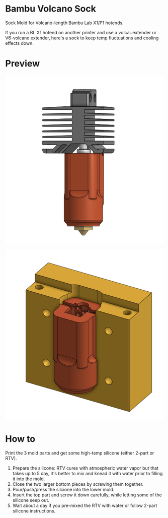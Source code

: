 # Bambu Volcano Sock

Sock Mold for Volcano-length Bambu Lab X1/P1 hotends.

If you run a BL X1 hotend on another printer and use a volca+extender or V6-volcano extender, here's a sock to keep temp fluctuations and cooling effects down.

# Preview

![The Mold](https://github.com/thingsapart/3dp_misc/blob/main/bambu_x1_hotend_volcano_sock/Sock%20Mounted.jpg?raw=true)

![The Sock](https://github.com/thingsapart/3dp_misc/blob/main/bambu_x1_hotend_volcano_sock/Bambu%20Volcano%20Sock.jpg?raw=true)

# How to
Print the 3 mold parts and get some high-temp silicone (either 2-part or RTV). 

1. Prepare the silicone: RTV cures with atmospheric water vapor but that takes up to 5 day, it's better to mix and knead it with water prior to filling it into the mold.
2. Close the two larger bottom pieces by screwing them together.
3. Pour/push/press the silcione into the lower mold.
4. Insert the top part and screw it down carefully, while letting some of the silicone seep out.
5. Wait about a day if you pre-mixed the RTV with water or follow 2-part silicone instructions.
